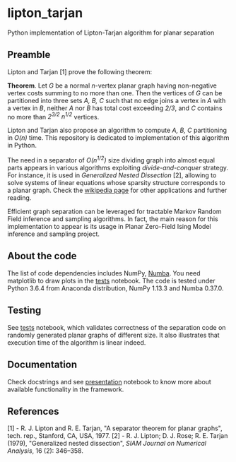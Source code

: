 # lipton_tarjan

Python implementation of Lipton-Tarjan algorithm for planar separation


## Preamble

Lipton and Tarjan [1] prove the following theorem:

**Theorem**. Let *G* be a normal *n*-vertex planar graph having non-negative vertex costs summing to no more than one. Then the vertices of *G* can be partitioned into three sets *A, B, C* such that no edge joins a vertex in *A* with a vertex in *B*, neither *A* nor *B* has total cost exceeding *2/3*, and *C* contains no more than *2<sup>3/2</sup> n<sup>1/2</sup>* vertices.

Lipton and Tarjan also propose an algorithm to compute *A, B, C* partitioning in *O(n)* time. This repository is dedicated to implementation of this algorithm in Python.

The need in a separator of *O(n<sup>1/2</sup>)* size dividing graph into almost equal parts appears in various algorithms exploiting *divide-and-conquer* strategy.  For instance, it is used in *Generalized Nested Dissection* [2], allowing to solve systems of linear equations whose sparsity structure corresponds to a planar graph. Check the [wikipedia page](https://en.wikipedia.org/wiki/Planar_separator_theorem) for other applications and further reading.

Efficient graph separation can be leveraged for tractable Markov Random Field inference and sampling algorithms. In fact, the main reason for this implementation to appear is its usage in Planar Zero-Field Ising Model inference and sampling project.

## About the code

The list of code dependencies includes NumPy, [Numba](https://numba.pydata.org/). You need matplotlib to draw plots in the [tests](https://github.com/ValeryTyumen/lipton_tarjan/blob/master/tests/tests.ipynb) notebook. The code is tested under Python 3.6.4 from Anaconda distribution, NumPy 1.13.3 and Numba 0.37.0.

## Testing

See [tests](https://github.com/ValeryTyumen/lipton_tarjan/blob/master/tests/tests.ipynb) notebook, which validates correctness of the separation code on randomly generated planar graphs of different size. It also illustrates that execution time of the algorithm is linear indeed.

## Documentation

Check docstrings and see [presentation](https://github.com/ValeryTyumen/lipton_tarjan/blob/master/presentation.ipynb) notebook to know more about available functionality in the framework.

## References

[1] - R. J. Lipton and R. E. Tarjan, "A separator theorem for planar graphs", tech. rep., Stanford, CA, USA, 1977.
[2] - R. J. Lipton; D. J. Rose; R. E. Tarjan (1979), "Generalized nested dissection", _SIAM Journal on Numerical Analysis_, 16 (2): 346–358.
